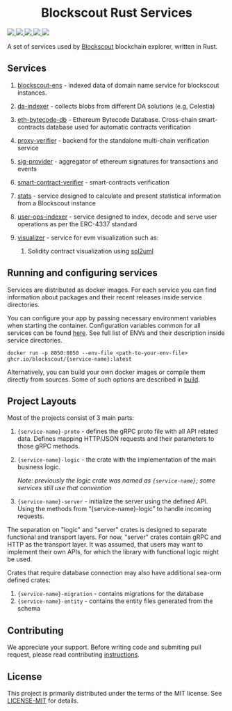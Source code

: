 <h1 align="center">Blockscout Rust Services</h1>

<a href="https://github.com/blockscout/blockscout-rs/actions/workflows/smart-contract-verifier.yml">
   <img src="https://img.shields.io/github/actions/workflow/status/blockscout/blockscout-rs/smart-contract-verifier.yml?branch=main&label=smart-contract-verifier&logo=github&style=plastic">
</a> 
<a href="https://github.com/blockscout/blockscout-rs/actions/workflows/sig-provider.yml">
   <img src="https://img.shields.io/github/actions/workflow/status/blockscout/blockscout-rs/sig-provider.yml?branch=main&label=sig-provider&logo=github&style=plastic">
</a> 
<a href="https://github.com/blockscout/blockscout-rs/actions/workflows/multichain-search.yml">
   <img src="https://img.shields.io/github/actions/workflow/status/blockscout/blockscout-rs/multichain-search.yml?branch=main&label=multichain-search&logo=github&style=plastic">
</a> 
<a href="https://github.com/blockscout/blockscout-rs/actions/workflows/visualizer.yml">
   <img src="https://img.shields.io/github/actions/workflow/status/blockscout/blockscout-rs/visualizer.yml?branch=main&label=visualizer&logo=github&style=plastic">
</a>
<a href="https://github.com/blockscout/blockscout-rs/actions/workflows/eth-bytecode-db.yml">
   <img src="https://img.shields.io/github/actions/workflow/status/blockscout/blockscout-rs/eth-bytecode-db.yml?branch=main&label=eth-bytecode-db&logo=github&style=plastic">
</a>


A set of services used by [Blockscout](https://blockscout.com/) blockchain explorer, written in Rust.

## Services

1. [blockscout-ens](blockscout-ens) - indexed data of domain name service for blockscout instances.

2. [da-indexer](da-indexer) - collects blobs from different DA solutions (e.g, Celestia) 

3. [eth-bytecode-db](eth-bytecode-db/) - Ethereum Bytecode Database. Cross-chain smart-contracts database used for automatic contracts verification

4. [proxy-verifier](proxy-verifier) - backend for the standalone multi-chain verification service

5. [sig-provider](sig-provider/) - aggregator of ethereum signatures for transactions and events

6. [smart-contract-verifier](smart-contract-verifier/) - smart-contracts verification

7. [stats](stats) - service designed to calculate and present statistical information from a Blockscout instance

8. [user-ops-indexer](user-ops-indexer) - service designed to index, decode and serve user operations as per the ERC-4337 standard

9. [visualizer](visualizer/) - service for evm visualization such as:
   1. Solidity contract visualization using [sol2uml](https://www.npmjs.com/package/sol2uml)

## Running and configuring services

Services are distributed as docker images. For each service you can find information about packages and their recent releases
inside service directories.

You can configure your app by passing necessary environment variables when starting the container. 
Configuration variables common for all services can be found [here](docs/common-envs.md).
See full list of ENVs and their description inside service directories.

```shell
docker run -p 8050:8050 --env-file <path-to-your-env-file> ghcr.io/blockscout/{service-name}:latest 
```

Alternatively, you can build your own docker images or compile them directly from sources. 
Some of such options are described in [build](docs/build.md).

## Project Layouts

Most of the projects consist of 3 main parts:
1. `{service-name}-proto` - defines the gRPC proto file with all API related data.
   Defines mapping HTTP/JSON requests and their parameters to those gRPC methods.
2. `{service-name}-logic` - the crate with the implementation of the main business logic.
    
    _Note: previously the logic crate was named as `{service-name}`; 
    some services still use that convention_

3. `{service-name}-server` - initialize the server using the defined API.
    Using the methods from “{service-name}-logic” to handle incoming requests.

The separation on "logic" and "server" crates is designed to separate functional and transport layers.
For now, "server" crates contain gRPC and HTTP as the transport layer. 
It was assumed, that users may want to implement their own APIs, for which the library with functional logic might be used.

Crates that require database connection may also have additional sea-orm defined crates:
1. `{service-name}-migration` - contains migrations for the database
2. `{service-name}-entity` - contains the entity files generated from the schema 

## Contributing

We appreciate your support. Before writing code and submiting pull request, please read contributing [instructions](CONTRIBUTING.md).


## License


This project is primarily distributed under the terms of the MIT license. See [LICENSE-MIT](LICENSE-MIT) for details.
